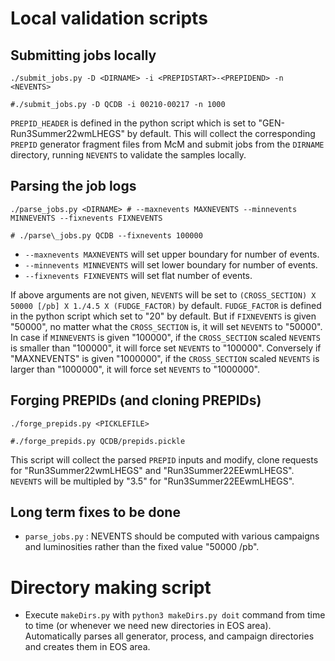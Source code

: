 # Local validation scripts

## Submitting jobs locally

``./submit_jobs.py -D <DIRNAME> -i <PREPIDSTART>-<PREPIDEND> -n <NEVENTS>``

``#./submit_jobs.py -D QCDB -i 00210-00217 -n 1000``

`PREPID_HEADER` is defined in the python script which is set to "GEN-Run3Summer22wmLHEGS" by default.
This will collect the corresponding `PREPID` generator fragment files from McM and submit jobs from the `DIRNAME` directory, running `NEVENTS` to validate the samples locally.

## Parsing the job logs

``./parse_jobs.py <DIRNAME> # --maxnevents MAXNEVENTS --minnevents MINNEVENTS --fixnevents FIXNEVENTS``

``# ./parse\_jobs.py QCDB --fixnevents 100000``

- `--maxnevents MAXNEVENTS` will set upper boundary for number of events.
- `--minnevents MINNEVENTS` will set lower boundary for number of events.
- `--fixnevents FIXNEVENTS` will set flat number of events.

If above arguments are not given, `NEVENTS` will be set to `(CROSS_SECTION) X 50000 [/pb] X 1./4.5 X (FUDGE_FACTOR)` by default. `FUDGE_FACTOR` is defined in the python script which set to "20" by default. But if `FIXNEVENTS` is given "50000", no matter what the `CROSS_SECTION` is, it will set `NEVENTS` to "50000". In case if `MINNEVENTS` is given "100000", if the `CROSS_SECTION` scaled `NEVENTS` is smaller than "100000", it will force set `NEVENTS` to "100000". Conversely if "MAXNEVENTS" is given "1000000", if the `CROSS_SECTION` scaled `NEVENTS` is larger than "1000000", it will force set `NEVENTS` to "1000000".

## Forging PREPIDs (and cloning PREPIDs)

``./forge_prepids.py <PICKLEFILE> ``

``#./forge_prepids.py QCDB/prepids.pickle ``

This script will collect the parsed `PREPID` inputs and modify, clone requests for "Run3Summer22wmLHEGS" and "Run3Summer22EEwmLHEGS". `NEVENTS` will be multipled by "3.5" for "Run3Summer22EEwmLHEGS".

## Long term fixes to be done

- `parse_jobs.py` : NEVENTS should be computed with various campaigns and luminosities rather than the fixed value "50000 /pb".

# Directory making script

- Execute `makeDirs.py` with `python3 makeDirs.py doit` command from time to time (or whenever we need new directories in EOS area). Automatically parses all generator, process, and campaign directories and creates them in EOS area.
